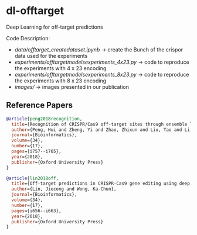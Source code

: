 # dl-offtarget

Deep Learning for off-target predictions <br>

Code Description: <br>
- *data/offtarget_createdataset.ipynb* -> create the Bunch of the crispor data used for the experiments
- *experiments/offtargetmodelsexperiments_4x23.py* -> code to reproduce the experiments with 4 x 23 encoding
- *experiments/offtargetmodelsexperiments_8x23.py* -> code to reproduce the experiments with 8 x 23 encoding
- *images/* -> images presented in our publication


## Reference Papers

```bibtex
@article{peng2018recognition,
  title={Recognition of CRISPR/Cas9 off-target sites through ensemble learning of uneven mismatch distributions},
  author={Peng, Hui and Zheng, Yi and Zhao, Zhixun and Liu, Tao and Li, Jinyan},
  journal={Bioinformatics},
  volume={34},
  number={17},
  pages={i757--i765},
  year={2018},
  publisher={Oxford University Press}
}
```

```bibtex
@article{lin2018off,
  title={Off-target predictions in CRISPR-Cas9 gene editing using deep learning},
  author={Lin, Jiecong and Wong, Ka-Chun},
  journal={Bioinformatics},
  volume={34},
  number={17},
  pages={i656--i663},
  year={2018},
  publisher={Oxford University Press}
}
```
